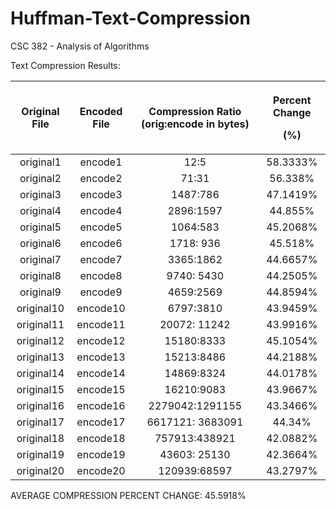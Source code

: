 # Huffman-Text-Compression
CSC 382 - Analysis of Algorithms

Text Compression Results:


|**Original File**|**Encoded File**|**Compression Ratio (orig:encode in bytes)**|<p>**Percent Change**</p><p>**(%)**</p>|
| :-: | :-: | :-: | :-: |
|original1|encode1|12:5|58.3333%|
|original2|encode2|71:31|56.338%|
|original3|encode3|1487:786|47.1419%|
|original4|encode4|2896:1597|44.855%|
|original5|encode5|1064:583|45.2068%|
|original6|encode6|1718: 936|45.518%|
|original7|encode7|3365:1862|44.6657%|
|original8|encode8|9740: 5430|44.2505%|
|original9|encode9|4659:2569|44.8594%|
|original10|encode10|6797:3810|43.9459%|
|original11|encode11|20072: 11242|43.9916%|
|original12|encode12|15180:8333|45.1054%|
|original13|encode13|15213:8486|44.2188%|
|original14|encode14|14869:8324|44.0178%|
|original15|encode15|16210:9083|43.9667%|
|original16|encode16|2279042:1291155|43.3466%|
|original17|encode17|6617121: 3683091|44.34%|
|original18|encode18|757913:438921|42.0882%|
|original19|encode19|43603: 25130|42.3664%|
|original20|encode20|120939:68597|43.2797%|

AVERAGE COMPRESSION PERCENT CHANGE: 45.5918%
